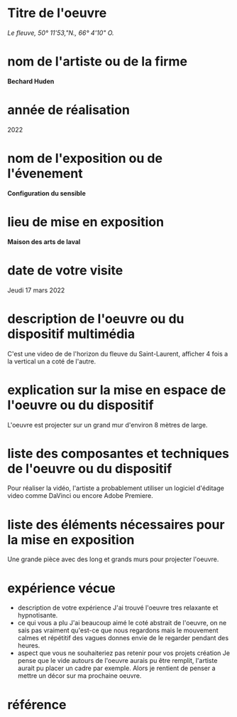 # Titre de l'oeuvre
*Le fleuve, 50° 11'53,"N., 66° 4'10" O.*
# nom de l'artiste ou de la firme
**Bechard Huden**
# année de réalisation
2022
# nom de l'exposition ou de l'évenement
**Configuration du sensible**
# lieu de mise en exposition
**Maison des arts de laval**
# date de votre visite
Jeudi 17 mars 2022
# description de l'oeuvre ou du dispositif multimédia
C'est une video de de l'horizon du fleuve du Saint-Laurent, afficher 4 fois a la vertical un a coté de l'autre.
# explication sur la mise en espace de l'oeuvre ou du dispositif
L'oeuvre est projecter sur un grand mur d'environ 8 mètres de large.
# liste des composantes et techniques de l'oeuvre ou du dispositif
Pour réaliser la vidéo, l'artiste a probablement utiliser un logiciel d'éditage video comme DaVinci ou encore Adobe Premiere.
# liste des éléments nécessaires pour la mise en exposition
Une grande pièce avec des long et grands murs pour projecter l'oeuvre.
# expérience vécue
- description de votre expérience
 J'ai trouvé l'oeuvre tres relaxante et hypnotisante.
- ce qui vous a plu
J'ai beaucoup aimé le coté abstrait de l'oeuvre, on ne sais pas vraiment qu'est-ce que nous regardons mais le mouvement calmes et répétitif des vagues donnes envie de le regarder pendant des heures.
- aspect que vous ne souhaiteriez pas retenir pour vos projets création
Je pense que le vide autours de l'oeuvre aurais pu être remplit, l'artiste aurait pu placer un cadre par exemple. Alors je rentient de penser a mettre un décor sur ma prochaine oeuvre.
# référence
